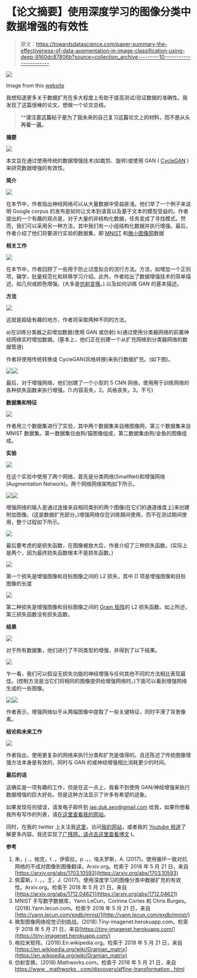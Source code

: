 # 【论文摘要】使用深度学习的图像分类中数据增强的有效性

> 原文：<https://towardsdatascience.com/paper-summary-the-effectiveness-of-data-augmentation-in-image-classification-using-deep-9160dc87806b?source=collection_archive---------10----------------------->

![](img/18a2fe51ea3b1711741115e0cee282ee.png)

Image from this [website](https://pixabay.com/en/statistics-analysis-graph-data-3411311/)

我想知道更多关于数据扩充在多大程度上有助于提高测试/验证数据的准确性。我发现了这篇很棒的论文，想做一个论文总结。

> ****请注意这篇帖子是为了我未来的自己复习这篇论文上的材料，而不是从头再看一遍。**

**摘要**

![](img/e1f239b77cc27dfd54228070603fd711.png)

本文旨在通过使用传统的数据增强技术(如裁剪、旋转)或使用 GAN ( [CycleGAN](https://arxiv.org/abs/1703.10593) )来研究数据增强的有效性。

**简介**

![](img/d42d1d42b4cd02e2e765d334d714e8c0.png)

在本节中，作者指出神经网络可以从大量数据中受益匪浅。他们举了一个例子来说明 Google corpus 的发布是如何让文本到语音以及基于文本的模型受益的。作者提出的一个有趣的观点是，对于大量的非结构化数据，任务变成了寻找模式。然而，我们可以采用另一种方法，其中我们有一小组结构化数据并执行增强。最后，作者介绍了他们将要进行实验的数据集，即 [MNIST](http://yann.lecun.com/exdb/mnist/) 和[微小图像网](https://tiny-imagenet.herokuapp.com/)数据

**相关工作**

![](img/d6988fca5b7956e72e4a7dad651d80fb.png)

在本节中，作者回顾了一些用于防止过度拟合的流行方法。方法，如增加一个正则项，辍学，批量规范化和转移学习介绍。此外，作者给出了数据增强技术的简单描述，如几何或颜色增强。(大多是[仿射变换](https://www.mathworks.com/discovery/affine-transformation.html)。).以及如何训练 GAN 的基本描述。

**方法**

![](img/a54e7b1f6a1cc0cc6351e27110326cce.png)

这就是超级有趣的地方，作者将采取两种不同的方法。

a)在训练分类器之前增加数据(使用 GAN 或仿射)
b)通过使用分类器网络的前置神经网络实时增加数据。(基本上，他们正在创建一个从扩充网络到分类器网络的数据管道)

作者将使用传统转换或 CycleGAN(风格转换)来执行数据扩充。(如下图)。

![](img/216f88f64c6cbc0b5ab71aa05b59e8c6.png)![](img/e10b6ed81cc50c28bc4718f89a92547a.png)

最后，对于增强网络，他们创建了一个小型的 5 CNN 网络，使用用于训练网络的各种损失函数来执行增强。(1.内容丢失，2。风格丧失，3。不亏)

**数据集和特征**

![](img/3d0c0d1e5560dfa0df0346e2f0adafa0.png)

作者用三个数据集进行了实验，其中两个数据集来自微图像网，第三个数据集来自 MNIST 数据集。第一数据集仅由狗/猫图像组成，第二数据集由狗/金鱼的图像组成。

**实验**

![](img/25c477b39bc63c500969129442b439a5.png)

在这个实验中使用了两个网络，首先是分类网络(SmallNet)和增强网络(Augmentation Network)。两个网络网络架构如下所示。

![](img/d66cd5e72d8196f779f52db3cec97ef4.png)![](img/5ed2a3361cb761b562632ee950dcd482.png)

增强网络的输入是通过连接来自相同类别的两个图像(在它们的通道维度上)来创建附加图像。(这是数据扩充部分。)增强网络仅在训练期间使用，而不在测试期间使用，整个过程如下所示。

![](img/1ddc0e9b90f02a1b635c648cebcfdb0e.png)

最后要考虑的是损失函数，在图像被放大后，作者介绍了三种损失函数。(实际上是两个，因为最终损失函数根本不是损失函数。)

![](img/277880f441620a46bba72d527e3cc224.png)

第一个损失是增强图像和目标图像之间的 L2 损失，其中 D 项是增强图像和目标图像的长度

![](img/adf7fa85ff0e781165d4845c20b8a75c.png)

第二种损失是增强图像和目标图像之间的 [Gram 矩阵](https://en.wikipedia.org/wiki/Gramian_matrix)的 L2 损失函数。如上所述，第三损失函数没有损失函数。

**结果**

![](img/979b7bbcf6def87278f0c7ff0209c5b5.png)

对于所有数据集，他们进行了不同类型的增强，并得到了以下结果。

![](img/8b48fa6da4e61fd8de1e58cdc6eab864.png)

乍一看，我们可以假设无损失功能的神经增强与任何其他不同的方法相比表现最佳。(控制方法是当它们将相同的图像提供给增强网络时。)下面可以看到增强网络生成的一些图像。

![](img/ddee1435a7d38f04327023700ba3befe.png)![](img/2da8d29552294cc85156396c8f1be66d.png)

作者表示，增强网络似乎从两幅图像中提取了一些关键特征，同时平滑了背景像素。

**结论和未来工作**

![](img/ad45ee00a6cf0566e7674e46d8f300fa.png)

作者指出，使用更复杂的网络来执行分类和扩充是值得的。且还陈述了传统图像增强方法本身是有效的，同时与 GAN 的或神经增强相比消耗更少的时间。

**最后的话**

这确实是一项有趣的工作，但是在这一点上，我看不到使用 GAN/神经增强来执行数据增强的巨大好处。但是这种方法显示了许多有希望的迹象。

如果发现任何错误，请发电子邮件到 jae.duk.seo@gmail.com 给我，如果你想看我所有写作的列表，请[在这里查看我的网站](https://jaedukseo.me/)。

同时，在我的 twitter 上关注我[这里](https://twitter.com/JaeDukSeo)，访问[我的网站](https://jaedukseo.me/)，或者我的 [Youtube 频道](https://www.youtube.com/c/JaeDukSeo)了解更多内容。我还实现了[广残网，请点击这里查看博文](https://medium.com/@SeoJaeDuk/wide-residual-networks-with-interactive-code-5e190f8f25ec) t。

**参考**

1.  朱，j .，帕克，t .，伊索拉，p .，，埃夫罗斯，A. (2017)。使用循环一致对抗网络的不成对图像到图像翻译。Arxiv.org。检索于 2018 年 5 月 21 日，来自[https://arxiv.org/abs/1703.10593](https://arxiv.org/abs/1703.10593)
2.  佩雷斯，l .，，王，J. (2017)。使用深度学习的图像分类中数据扩充的有效性。Arxiv.org。检索于 2018 年 5 月 21 日，来自[https://arxiv.org/abs/1712.04621](https://arxiv.org/abs/1712.04621)
3.  MNIST 手写数字数据库，Yann LeCun，Corinna Cortes 和 Chris Burges。(2018).Yann.lecun.com。检索于 2018 年 5 月 21 日，来自[http://yann.lecun.com/exdb/mnist/](http://yann.lecun.com/exdb/mnist/)
4.  微型图像网络视觉识别挑战。(2018).Tiny-imagenet.herokuapp.com。检索于 2018 年 5 月 21 日，来自[https://tiny-imagenet.herokuapp.com/](https://tiny-imagenet.herokuapp.com/)
5.  格拉米矩阵。(2018).En.wikipedia.org。检索于 2018 年 5 月 21 日，来自[https://en.wikipedia.org/wiki/Gramian_matrix](https://en.wikipedia.org/wiki/Gramian_matrix)
6.  仿射变换。(2018).Mathworks.com。检索于 2018 年 5 月 21 日，来自[https://www . mathworks . com/discovery/affine-transformation . html](https://www.mathworks.com/discovery/affine-transformation.html)
